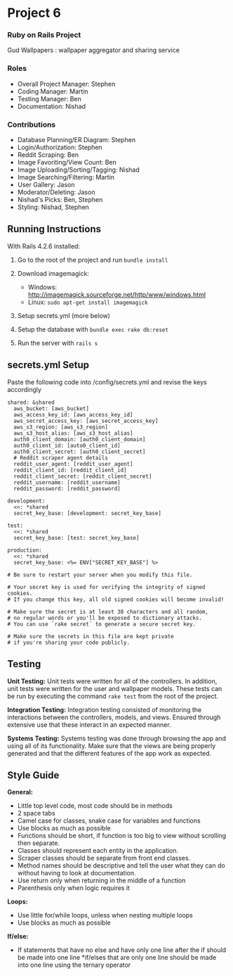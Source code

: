 # Project 6
### Ruby on Rails Project
Gud Wallpapers : wallpaper aggregator and sharing service

### Roles
* Overall Project Manager: Stephen
* Coding Manager: Martin
* Testing Manager: Ben
* Documentation: Nishad

### Contributions
* Database Planning/ER Diagram: Stephen
* Login/Authorization: Stephen
* Reddit Scraping: Ben
* Image Favoriting/View Count: Ben
* Image Uploading/Sorting/Tagging: Nishad
* Image Searching/Filtering: Martin
* User Gallery: Jason
* Moderator/Deleting: Jason
* Nishad's Picks: Ben, Stephen
* Styling: Nishad, Stephen

## Running Instructions
With Rails 4.2.6 installed:
 1. Go to the root of the project and run `bundle install`
 2. Download imagemagick:
    * Windows: http://imagemagick.sourceforge.net/http/www/windows.html
    * Linux: `sudo apt-get install imagemagick`

 3. Setup secrets.yml (more below)
 4. Setup the database with `bundle exec rake db:reset`
 6. Run the server with `rails s`

## secrets.yml Setup
Paste the following code into /config/secrets.yml and revise the keys accordingly
````
shared: &shared
  aws_bucket: [aws_bucket]
  aws_access_key_id: [aws_access_key_id]
  aws_secret_access_key: [aws_secret_access_key]
  aws_s3_region: [aws_s3_region]
  aws_s3_host_alias: [aws_s3_host_alias]
  auth0_client_domain: [auth0_client_domain]
  auth0_client_id: [auto0_client_id]
  auth0_client_secret: [auth0_client_secret]
  # Reddit scraper agent details
  reddit_user_agent: [reddit_user_agent]
  reddit_client_id: [reddit_client_id]
  reddit_client_secret: [reddit_client_secret]
  reddit_username: [reddit_username]
  reddit_password: [reddit_password]

development:
  <<: *shared
  secret_key_base: [development: secret_key_base]

test:
  <<: *shared
  secret_key_base: [test: secret_key_base]

production:
  <<: *shared
  secret_key_base: <%= ENV["SECRET_KEY_BASE"] %>

# Be sure to restart your server when you modify this file.

# Your secret key is used for verifying the integrity of signed cookies.
# If you change this key, all old signed cookies will become invalid!

# Make sure the secret is at least 30 characters and all random,
# no regular words or you'll be exposed to dictionary attacks.
# You can use `rake secret` to generate a secure secret key.

# Make sure the secrets in this file are kept private
# if you're sharing your code publicly.
````
## Testing
**Unit Testing:** Unit tests were written for all of the controllers. In addition, unit tests were written for the user and wallpaper models. These tests can be run by executing the command `rake test` from the root of the project.

**Integration Testing:** Integration testing consisted of monitoring the interactions between the controllers, models, and views. Ensured through extensive use that these interact in an expected manner.

**Systems Testing:** Systems testing was done through browsing the app and using all of its functionality. Make sure that the views are being properly generated and that the different features of the app work as expected.

## Style Guide
**General:**
* Little top level code, most code should be in methods
* 2 space tabs
* Camel case for classes, snake case for variables and functions
* Use blocks as much as possible
* Functions should be short, if function is too big to view without scrolling then separate.
* Classes should represent each entity in the application. 
* Scraper classes should be separate from front end classes.
* Method names should be descriptive and tell the user what they can do without having to look at documentation.
* Use return only when returning in the middle of a function
* Parenthesis only when logic requires it

**Loops:**
* Use little for/while loops, unless when nesting multiple loops
* Use blocks as much as possible

**If/else:**
* If statements that have no else and have only one line after the if should be made into one line
*if/elses that are only one line should be made into one line using the ternary operator
